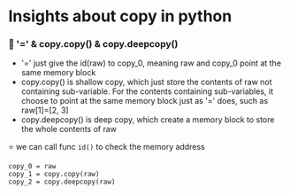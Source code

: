 # Insights about copy in python

### :monkey: '=' & copy.copy() & copy.deepcopy()
- '=' just give the id(raw) to copy_0, meaning raw and copy_0 point at the same memory block
- copy.copy() is shallow copy, which just store the contents of raw not containing sub-variable. For the contents
containing sub-variables, it choose to point at the same memory block just as '=' does, such as raw[1]=[2, 3]
- copy.deepcopy() is deep copy, which create a memory block to store the whole contents of raw 

:star: we can call func `id()` to check the memory address

```
copy_0 = raw
copy_1 = copy.copy(raw)
copy_2 = copy.deepcopy(raw)
```